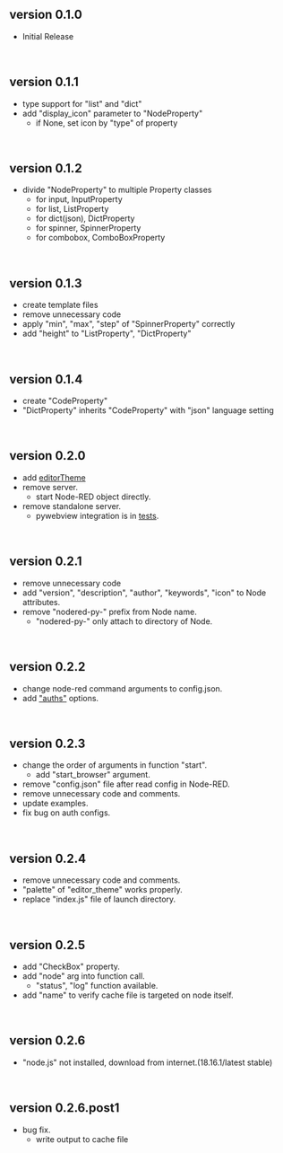 
## version 0.1.0
- Initial Release

<br/>

## version 0.1.1
- type support for "list" and "dict"
- add "display_icon" parameter to "NodeProperty"
  - if None, set icon by "type" of property

<br/>

## version 0.1.2
- divide "NodeProperty" to multiple Property classes
  - for input, InputProperty
  - for list, ListProperty
  - for dict(json), DictProperty
  - for spinner, SpinnerProperty
  - for combobox, ComboBoxProperty

<br/>

## version 0.1.3
- create template files
- remove unnecessary code
- apply "min", "max", "step" of "SpinnerProperty" correctly
- add "height" to "ListProperty", "DictProperty"

<br/>

## version 0.1.4
- create "CodeProperty"
- "DictProperty" inherits "CodeProperty" with "json" language setting

<br/>

## version 0.2.0
- add <a href="https://github.com/oyajiDev/NodeRED.py/blob/deea7530d6fcda9cdf6d76e9b5f827064de5722c/noderedpy/_nodered.py#L60">editorTheme</a>
- remove server.
  - start Node-RED object directly.
- remove standalone server.
  - pywebview integration is in <a href="https://github.com/oyajiDev/NodeRED.py/blob/master/tests/pywebview_test.py">tests</a>.

<br/>

## version 0.2.1
- remove unnecessary code
- add "version", "description", "author", "keywords", "icon" to Node attributes.
- remove "nodered-py-" prefix from Node name.
  - "nodered-py-" only attach to directory of Node.

<br>

## version 0.2.2
- change node-red command arguments to config.json.
- add <a href="https://github.com/oyajiDev/NodeRED.py/blob/f5aff33113d2038f7a49cd61b233dbef1ea659dd/tests/server_test.py#L55">"auths"</a> options.

<br>

## version 0.2.3
- change the order of arguments in function "start".
  - add "start_browser" argument.
- remove "config.json" file after read config in Node-RED.
- remove unnecessary code and comments.
- update examples.
- fix bug on auth configs.

<br>

## version 0.2.4
- remove unnecessary code and comments.
- "palette" of "editor_theme" works properly.
- replace "index.js" file of launch directory.

<br>

## version 0.2.5
- add "CheckBox" property.
- add "node" arg into function call.
  - "status", "log" function available.
- add "name" to verify cache file is targeted on node itself.

<br>

## version 0.2.6
- "node.js" not installed, download from internet.(18.16.1/latest stable)

<br>

## version 0.2.6.post1
- bug fix.
  - write output to cache file
